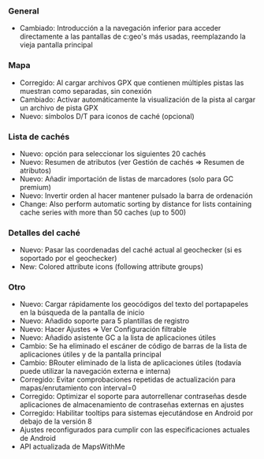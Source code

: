 ### General
- Cambiado: Introducción a la navegación inferior para acceder directamente a las pantallas de c:geo's más usadas, reemplazando la vieja pantalla principal

### Mapa
- Corregido: Al cargar archivos GPX que contienen múltiples pistas las muestran como separadas, sin conexión
- Cambiado: Activar automáticamente la visualización de la pista al cargar un archivo de pista GPX
- Nuevo: símbolos D/T para iconos de caché (opcional)

### Lista de cachés
- Nuevo: opción para seleccionar los siguientes 20 cachés
- Nuevo: Resumen de atributos (ver Gestión de cachés => Resumen de atributos)
- Nuevo: Añadir importación de listas de marcadores (solo para GC premium)
- Nuevo: Invertir orden al hacer mantener pulsado la barra de ordenación
- Change: Also perform automatic sorting by distance for lists containing cache series with more than 50 caches (up to 500)

### Detalles del caché
- Nuevo: Pasar las coordenadas del caché actual al geochecker (si es soportado por el geochecker)
- New: Colored attribute icons (following attribute groups)

### Otro
- Nuevo: Cargar rápidamente los geocódigos del texto del portapapeles en la búsqueda de la pantalla de inicio
- Nuevo: Añadido soporte para 5 plantillas de registro
- Nuevo: Hacer Ajustes => Ver Configuración filtrable
- Nuevo: Añadido asistente GC a la lista de aplicaciones útiles
- Cambio: Se ha eliminado el escáner de código de barras de la lista de aplicaciones útiles y de la pantalla principal
- Cambio: BRouter eliminado de la lista de aplicaciones útiles (todavía puede utilizar la navegación externa e interna)
- Corregido: Evitar comprobaciones repetidas de actualización para mapas/enrutamiento con interval=0
- Corregido: Optimizar el soporte para autorrellenar contraseñas desde aplicaciones de almacenamiento de contraseñas externas en ajustes
- Corregido: Habilitar tooltips para sistemas ejecutándose en Android por debajo de la versión 8
- Ajustes reconfigurados para cumplir con las especificaciones actuales de Android
- API actualizada de MapsWithMe
